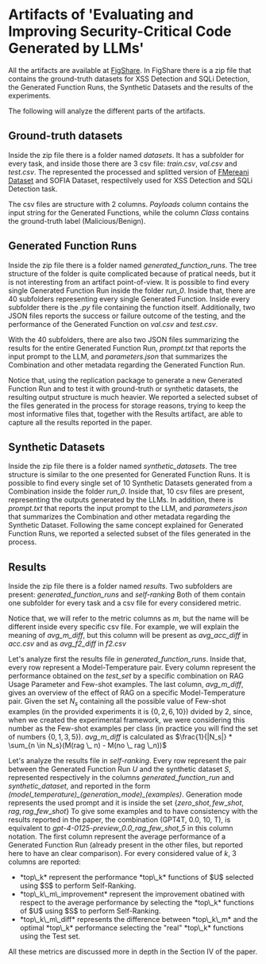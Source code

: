 # Artifacts of 'Evaluating and Improving Security-Critical Code Generated by LLMs'

All the artifacts are available at [FigShare](https://figshare.com/s/bb6fb28ab79d846daeb3).
In FigShare there is a zip file that contains the ground-truth datasets for XSS Detection and SQLi Detection, the Generated Function Runs, the Synthetic Datasets and the results of the experiments.

The following will analyze the different parts of the artifacts.

## Ground-truth datasets

Inside the zip file there is a folder named *datasets*.
It has a subfolder for every task, and inside those there are 3 csv file: *train.csv*, *val.csv* and *test.csv*.
The represented the processed and splitted version of [FMereani Dataset](https://github.com/fmereani/Cross-Site-Scripting-XSS/blob/master/XSSDataSets/Payloads.csv) and SOFIA Dataset, respectilvely used for XSS Detection and SQLi Detection task.

The csv files are structure with 2 columns. *Payloads* column contains the input string for the Generated Functions, while the column *Class* contains the ground-truth label (Malicious/Benign).


## Generated Function Runs
Inside the zip file there is a folder named *generated_function_runs*.
The tree structure of the folder is quite complicated because of pratical needs, but it is not interesting from an artifact point-of-view.
It is possible to find every single Generated Function Run inside the folder *run_0*.
Inside that, there are 40 subfolders representing every single Generated Function.
Inside every subfolder there is the *.py* file containing the function itself.
Additionally, two JSON files reports the success or failure outcome of the testing, and the performance of the Generated Function on *val.csv* and *test.csv*.

With the 40 subfolders, there are also two JSON files summarizing the results for the entire Generated Function Run, *prompt.txt* that reports the input prompt to the LLM, and *parameters.json* that summarizes the Combination and other metadata regarding the Generated Function Run.

Notice that, using the replication package to generate a new Generated Function Run and to test it with ground-truth or synthetic datasets, the resulting output structure is much heavier.
We reported a selected subset of the files generated in the process for storage reasons, trying to keep the most informative files that, together with the Results artifact, are able to capture all the results reported in the paper.


## Synthetic Datasets
Inside the zip file there is a folder named *synthetic_datasets*.
The tree structure is similar to the one presented for Generated Function Runs.
It is possible to find every single set of 10 Synthetic Datasets generated from a Combination inside the folder *run_0*.
Inside that, 10 csv files are present, representing the outputs generated by the LLMs.
In addition, there is *prompt.txt* that reports the input prompt to the LLM, and *parameters.json* that summarizes the Combination and other metadata regarding the Synthetic Dataset.
Following the same concept explained for Generated Function Runs, we reported a selected subset of the files generated in the process.

## Results
Inside the zip file there is a folder named *results*.
Two subfolders are present: *generated_function_runs* and *self-ranking*
Both of them contain one subfolder for every task and a csv file for every considered metric.

Notice that, we will refer to the metric columns as *m*, but the name will be different inside every specific csv file.
For example, we will explain the meaning of *avg_m_diff*, but this column will be present as *avg_acc_diff* in *acc.csv* and as *avg_f2_diff* in *f2.csv*

Let's analyze first the results file in *generated_function_runs*.
Inside that, every row represent a Model-Temperature pair.
Every column represent the performance obtained on the *test_set* by a specific combination on RAG Usage Parameter and Few-shot examples.
The last column, *avg_m_diff*, gives an overview of the effect of RAG on a specific Model-Temperature pair.
Given the set $N_s$ containing all the possible value of Few-shot examples (in the provided experiments it is $\{0, 2, 6, 10\}$) dvided by 2, since, when we created the experimental framework, we were considering this number as the Few-shot examples per class (in practice you will find the set of numbers $\{0, 1, 3, 5\}$).
*avg_m_diff* is calculated as $\frac{1}{|N_s|} * \sum_{n \in N_s}(M(rag \_ n) - M(no \_ rag \_n))$

Let's analyze the results file in *self-ranking*.
Every row represent the pair between the Generated Function Run $U$ and the synthetic dataset $S$, represented respectively in the columns *generated_function_run* and *synthetic_dataset*, and reported in the form *(model\_temperature)\_(generation_mode)\_(examples)*. Generation mode represents the used prompt and it is inside the set $\{zero\_shot, few\_shot, rag, rag\_few\_shot\}$
To give some examples and to have consistency with the results reported in the paper, the combination (GPT4T, 0.0, 10, T), is equivalent to *gpt-4-0125-preview_0.0_rag_few_shot_5* in this column notation. 
The first column represent the average performance of a Generated Function Run (already present in the other files, but reported here to have an clear comparison).
For every considered value of $k$, 3 columns are reported:
<ul>
<li>*top\_k* represent the performance  *top\_k* functions of $U$ selected using $S$ to perform Self-Ranking.</li>
<li>*top\_k\_m\_improvement* represent the improvement obatined with respect to the average performance by selecting the *top\_k* functions of $U$ using $S$ to perform Self-Ranking.</li>
<li>*top\_k\_m\_diff* represents the difference between *top\_k\_m* and the optimal *top\_k* performance selecting the "real" *top\_k* functions using the Test set.</li>
</ul>
All these metrics are discussed more in depth in the Section IV of the paper.